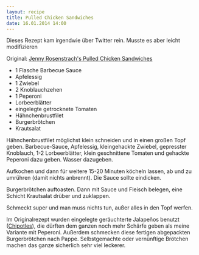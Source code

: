 ```yaml
---
layout: recipe
title: Pulled Chicken Sandwiches
date: 16.01.2014 14:00
---
```


Dieses Rezept kam irgendwie über Twitter rein. Musste es aber leicht modifizieren

Original: [Jenny Rosenstrach's Pulled Chicken Sandwiches](http://www.thewednesdaychef.com/the_wednesday_chef/2013/09/jenny-rosenstrachs-pulled-chicken-sandwiches.html)

* 1 Flasche Barbecue Sauce
* Apfelessig
* 1 Zwiebel
* 2 Knoblauchzehen
* 1 Peperoni
* Lorbeerblätter
* eingelegte getrocknete Tomaten
* Hähnchenbrustfilet
* Burgerbrötchen
* Krautsalat

Hähnchenbrustfilet möglichst klein schneiden und in einen großen Topf geben.
Barbecue-Sauce, Apfelessig, kleingehackte Zwiebel, gepresster Knoblauch, 1-2
Lorbeerblätter, klein geschnittene Tomaten und gehackte Peperoni dazu geben.
Wasser dazugeben.

Aufkochen und dann für weitere 15-20 Minuten köcheln lassen, ab und zu umrühren
(damit nichts anbrennt).
Die Sauce sollte eindicken.

Burgerbrötchen auftoasten. Dann mit Sauce und Fleisch belegen, eine Schicht
Krautsalat drüber und zuklappen.

Schmeckt super und man muss nichts tun, außer alles in den Topf werfen.

Im Originalrezept wurden eingelegte geräuchterte Jalapeños benutzt
([Chipotles](http://de.wikipedia.org/wiki/Jalape%C3%B1o#Ger.C3.A4ucherte_Jalape.C3.B1os_.E2.80.93_Chipotles)),
die dürften dem ganzen noch mehr Schärfe geben als meine Variante mit Peperoni.
Außerdem schmecken diese fertigen abgepackten Burgerbrötchen nach Pappe.
Selbstgemachte oder vernünftige Brötchen machen das ganze sicherlich sehr viel
leckerer.
